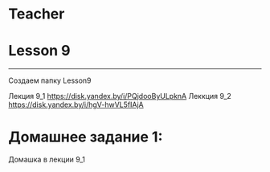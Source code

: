 # Teacher

# Lesson 9
-------------------------

Создаем папку Lesson9

Лекция 9_1 https://disk.yandex.by/i/PQjdooByULpknA
Леккция 9_2 https://disk.yandex.by/i/hgV-hwVL5fIAjA

# Домашнее задание 1: 

Домашка в лекции 9_1